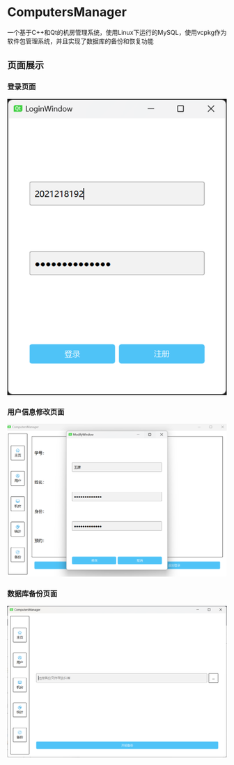 # ComputersManager

一个基于C++和Qt的机房管理系统，使用Linux下运行的MySQL，使用vcpkg作为软件包管理系统，并且实现了数据库的备份和恢复功能

## 页面展示

### 登录页面

![1718521960646](image/README/1718521960646.png)

### 用户信息修改页面

![1718522068705](image/README/1718522068705.png)

### 数据库备份页面

![1718522087293](image/README/1718522087293.png)
